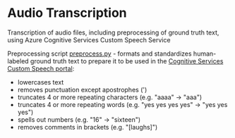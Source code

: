 # Audio Transcription
Transcription of audio files, including preprocessing of ground truth text, using Azure Cognitive Services Custom Speech Service

Preprocessing script [preprocess.py](src/preprocess.py) - formats and standardizes human-labeled ground truth text to prepare it to be used in the [Cognitive Services Custom Speech portal](http://speech.microsoft.com):
* lowercases text
* removes punctuation except apostrophes (')
* truncates 4 or more repeating characters (e.g. "aaaa" -> "aaa")
* truncates 4 or more repeating words (e.g. "yes yes yes yes" -> "yes yes yes")
* spells out numbers (e.g. "16" -> "sixteen")
* removes comments in brackets (e.g. "[laughs]")

